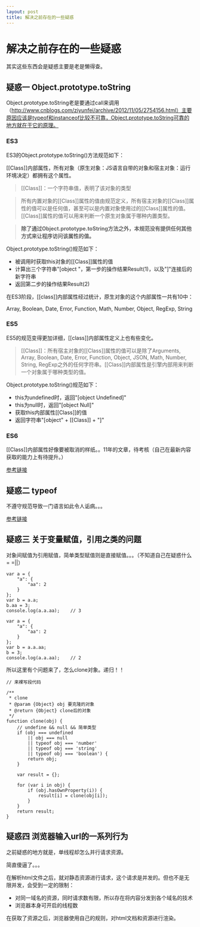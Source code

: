```yaml
---
layout: post
title: 解决之前存在的一些疑惑
---
```


# 解决之前存在的一些疑惑

其实这些东西会是疑惑主要是老是懒得查。

## 疑惑一 Object.prototype.toString

Object.prototype.toString老是要通过call来调用（http://www.cnblogs.com/ziyunfei/archive/2012/11/05/2754156.html）主要原因应该是typeof和instanceof比较不可靠，Object.prototype.toString可靠的地方就在于它的原理。

### ES3 

ES3的Object.prototype.toString()方法规范如下：

[[Class]]内部属性，所有对象（原生对象：JS语言自带的对象和宿主对象：运行环境决定）都拥有这个属性。

>[[Class]]：一个字符串值，表明了该对象的类型

>所有内置对象的[[Class]]属性的值由规范定义，所有宿主对象的[[Class]]属性的值可以是任何值，甚至可以是内置对象使用过的[[Class]]属性的值。[[Class]]属性的值可以用来判断一个原生对象属于哪种内置类型。

>**除了通过Object.prototype.toString方法之外，本规范没有提供任何其他方式来让程序访问该属性的值。**

Object.prototype.toString()规范如下：

+ 被调用时获取this对象的[[Class]]属性的值
+ 计算出三个字符串"[object "，第一步的操作结果Result(1)，以及"]"连接后的新字符串
+ 返回第二步的操作结果Result(2)

在ES3阶段，[[class]]内部属性经过统计，原生对象的这个内部属性一共有10中：

Array, Boolean, Date, Error, Function, Math, Number, Object, RegExp, String

### ES5

ES5的规范变得更加详细，[[class]]内部属性定义上也有些变化。

>[[Class]]：所有宿主对象的[[Class]]属性的值可以是除了Arguments, Array, Boolean, Date, Error, Function, Object, JSON, Math, Number, String, RegExp之外的任何字符串。[[Class]]内部属性是引擎内部用来判断一个对象属于哪种类型的值。

Object.prototype.toString()规范如下：

+ this为undefined时，返回"[object Undefined]"
+ this为null时，返回"[object Null]"
+ 获取this内部属性[[Class]]的值
+ 返回字符串"[object" + [[Class]] + "]"

### ES6

[[Class]]内部属性好像要被取消的样纸。。11年的文章，待考核（自己在最新内容获取的能力上有待提升。）

[参考链接](http://www.cnblogs.com/ziyunfei/archive/2012/11/05/2754156.html)

## 疑惑二 typeof

不遵守规范导致一门语言如此令人诟病。。。

[参考链接](https://developer.mozilla.org/zh-CN/docs/Web/JavaScript/Reference/Operators/typeof)

 
## 疑惑三 关于变量赋值，引用之类的问题

对象间赋值为引用赋值，简单类型赋值则是直接赋值。。。（不知道自己在疑惑什么= =||）

```
var a = {
    "a": {
        "aa": 2
    }
};
var b = a.a;
b.aa = 3;
console.log(a.a.aa);	// 3

var a = {
    "a": {
        "aa": 2
    }
};
var b = a.a.aa;
b = 3;
console.log(a.a.aa);	// 2
```

所以这里有个问题来了，怎么clone对象。递归！！

```
// 来裸写段代码

/**
 * clone
 * @param {Object} obj 要克隆的对象
 * @return {Object} clone后的对象
 */
function clone(obj) {
    // undefine && null && 简单类型
    if (obj === undefined
        || obj === null
        || typeof obj === 'number'
        || typeof obj === 'string'
        || typeof obj === 'boolean') {
        return obj;
    }

    var result = {};

    for (var i in obj) {
        if (obj.hasOwnProperty(i)) {
            result[i] = clone(obj[i]);
        }
    }
    return result;
}
```

## 疑惑四 浏览器输入url的一系列行为

之前疑惑的地方就是，单线程却怎么并行请求资源。

简直傻逼了。。。

在解析html文件之后，就对静态资源进行请求，这个请求是并发的。但也不是无限并发，会受到一定的限制：

+ 对同一域名的资源，同时请求数有限，所以存在将内容分发到各个域名的技术
+ 浏览器本身可开启的线程数

在获取了资源之后，浏览器使用自己的规则，对html文档和资源进行渲染。


